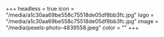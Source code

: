 +++
headless = true
icon = "/media/a1c30aa69be558c75518de05df8bb3fc.jpg"
logo = "/media/a1c30aa69be558c75518de05df8bb3fc.jpg"
image = "/media/pexels-photo-4839558.jpeg"
color = ""
+++
